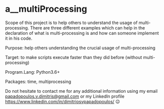 # a__multiProcessing

Scope of this project is to help others to understand the usage of multi-processing. There are three different examples which can help in the declaration of what is multi-processing is and how can someone implement it in his code.


Purpose: help others understanding the crucial usage of multi-processing

Target: to make scripts execute faster than they did before (without multi-processing)

Program.Lang: Python3.6+

Packages: time, multiprocessing

Do not hesitate to contact me for any additional information using my email papadopoulos.v.dimitris@gmail.com or my LinkedIn profile https://www.linkedin.com/in/dimitriosvpapadopoulos/ 😉
